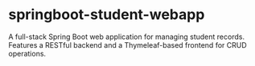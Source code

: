 # springboot-student-webapp
A full-stack Spring Boot web application for managing student records. Features a RESTful backend and a Thymeleaf-based frontend for CRUD operations.
